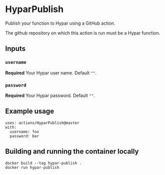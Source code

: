 # HyparPublish
Publish your function to Hypar using a GitHub action. 

The github repository on which this action is run must be a Hypar function.

## Inputs

### `username`

**Required** Your Hypar user name. Default `""`.

### `password`

**Required** Your Hypar password. Default `""`.

## Example usage
```
uses: actions/HyparPublish@master
with:
  username: foo
  password: bar
```

## Building and running the container locally
```
docker build --tag hypar-publish .
docker run hypar-publish
```
